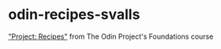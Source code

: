 # odin-recipes-svalls

["Project: Recipes"](https://www.theodinproject.com/lessons/foundations-recipes) from The Odin Project's Foundations course
